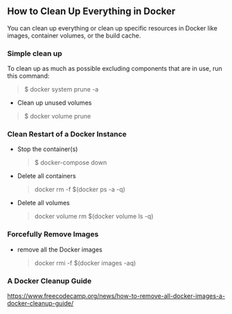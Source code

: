 
## How to Clean Up Everything in Docker

You can clean up everything or clean up specific resources in Docker like images, container volumes, or the build cache.
### Simple clean up

To clean up as much as possible excluding components that are in use, run this command:

   > $ docker system prune -a

   - Clean up unused volumes
   
   > $ docker volume prune
### Clean Restart of a Docker Instance

 - Stop the container(s)

    > $ docker-compose down
    
 - Delete all containers 

    > docker rm -f $(docker ps -a -q)

 - Delete all volumes

    > docker volume rm $(docker volume ls -q)

### Forcefully Remove Images

 - remove all the Docker images

    > docker rmi -f $(docker images -aq)

### A Docker Cleanup Guide

https://www.freecodecamp.org/news/how-to-remove-all-docker-images-a-docker-cleanup-guide/